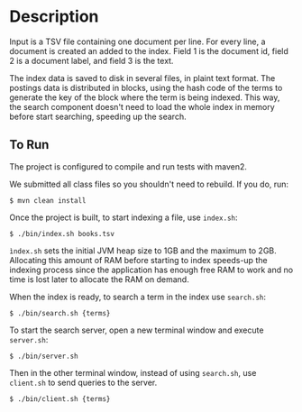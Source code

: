 Description
===========

Input is  a TSV file containing one document per line. For every line, a document is created an added to the index. Field 1 is the document id, field 2 is
a document label, and field 3 is the text.

The index data is saved to disk in several files, in plaint text format. The postings data is distributed in blocks,
using the hash code of the terms to generate the key of the block where the term is being indexed. This way, the search
component doesn't need to load the whole index in memory before start searching, speeding up the search.

To Run
------------

The project is configured to compile and run tests with maven2.

We submitted all class files so you shouldn't need to rebuild. If you do, run:
```
$ mvn clean install
```

Once the project is built, to start indexing a file, use `index.sh`:
```
$ ./bin/index.sh books.tsv
```
`ìndex.sh` sets the initial JVM heap size to 1GB  and the maximum to 2GB. Allocating this amount of RAM before starting
to index speeds-up the indexing process since the application has enough free RAM to work and no time is lost later to
allocate the RAM on demand.

When the index is ready, to search a term in the index use `search.sh`:
```
$ ./bin/search.sh {terms}
```

To start the search server, open a new terminal window and execute `server.sh`:
```
$ ./bin/server.sh
```

Then in the other terminal window, instead of using `search.sh`, use `client.sh` to send queries to the server.
```
$ ./bin/client.sh {terms}
```
